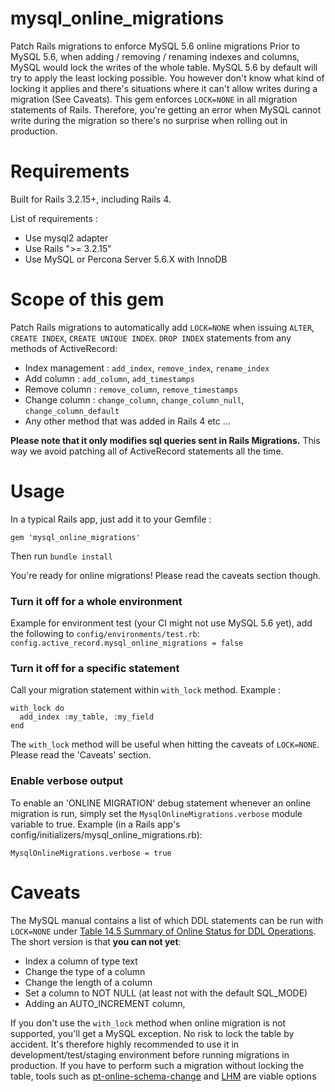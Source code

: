 mysql\_online\_migrations
=======================

Patch Rails migrations to enforce MySQL 5.6 online migrations
Prior to MySQL 5.6, when adding / removing / renaming indexes and columns, MySQL would lock the writes of the whole table.
MySQL 5.6 by default will try to apply the least locking possible. You however don't know what kind of locking it applies and there's situations where it can't allow writes during a migration (See Caveats).
This gem enforces `LOCK=NONE` in all migration statements of Rails. Therefore, you're getting an error when MySQL cannot write during the migration so there's no surprise when rolling out in production.


Requirements
=======================
Built for Rails 3.2.15+, including Rails 4.

List of requirements :

- Use mysql2 adapter
- Use Rails ">= 3.2.15"
- Use MySQL or Percona Server 5.6.X with InnoDB

Scope of this gem
=======================

Patch Rails migrations to automatically add `LOCK=NONE` when issuing `ALTER`, `CREATE INDEX`, `CREATE UNIQUE INDEX`. `DROP INDEX` statements from any methods of ActiveRecord:

- Index management : `add_index`, `remove_index`, `rename_index`
- Add column : `add_column`, `add_timestamps`
- Remove column : `remove_column`, `remove_timestamps`
- Change column : `change_column`, `change_column_null`, `change_column_default`
- Any other method that was added in Rails 4 etc ...

__Please note that it only modifies sql queries sent in Rails Migrations.__
This way we avoid patching all of ActiveRecord statements all the time.

Usage
=======================
In a typical Rails app, just add it to your Gemfile :

`gem 'mysql_online_migrations'`

Then run `bundle install`

You're ready for online migrations! Please read the caveats section though.

### Turn it off for a whole environment
Example for environment test (your CI might not use MySQL 5.6 yet), add the following to `config/environments/test.rb`:
`config.active_record.mysql_online_migrations = false`

### Turn it off for a specific statement
Call your migration statement within `with_lock` method. Example :

```
with_lock do
  add_index :my_table, :my_field
end
```

The `with_lock` method will be useful when hitting the caveats of `LOCK=NONE`. Please read the 'Caveats' section.

### Enable verbose output
To enable an 'ONLINE MIGRATION' debug statement whenever an online migration is
run, simply set the `MysqlOnlineMigrations.verbose` module variable to true.
Example (in a Rails app's config/initializers/mysql\_online\_migrations.rb):
```
MysqlOnlineMigrations.verbose = true
```

Caveats
=======================

The MySQL manual contains a list of which DDL statements can be run with `LOCK=NONE` under [Table 14.5 Summary of Online Status for DDL Operations](http://dev.mysql.com/doc/refman/5.6/en/innodb-create-index-overview.html).  The short version is that __you can not yet__:

- Index a column of type text
- Change the type of a column
- Change the length of a column
- Set a column to NOT NULL (at least not with the default SQL\_MODE)
- Adding an AUTO\_INCREMENT column,

If you don't use the `with_lock` method when online migration is not supported, you'll get a MySQL exception. No risk to lock the table by accident.
It's therefore highly recommended to use it in development/test/staging environment before running migrations in production.
If you have to perform such a migration without locking the table, tools such as [pt-online-schema-change](http://www.percona.com/doc/percona-toolkit/2.1/pt-online-schema-change.html) and [LHM](https://github.com/soundcloud/lhm) are viable options
